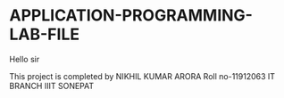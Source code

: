 # APPLICATION-PROGRAMMING-LAB-FILE
Hello sir



This project is completed by
NIKHIL KUMAR ARORA
Roll no-11912063
IT BRANCH
IIIT SONEPAT
